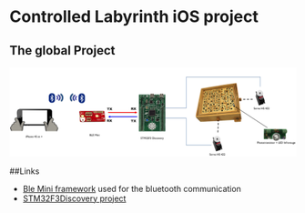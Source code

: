# Controlled Labyrinth iOS project

## The global Project 

![alt tag](https://raw.githubusercontent.com/Sianay/ControlledLabyrinth-BLEMini-iOS/master/Res/schema.png)

##Links

* [Ble Mini framework](http://redbearlab.com/rbl_library) used for the bluetooth communication
* [STM32F3Discovery project](https://github.com/Sianay/ControlledLabyrinth-STM32F3Discovery)  

